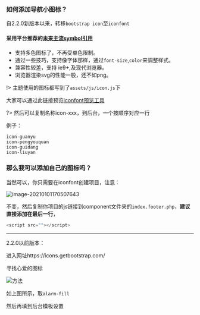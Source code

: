 ### 如何添加导航小图标？

自2.2.0新版本以来，转移`bootstrap icon`至`iconfont`

#### 采用平台推荐的<u>未来主流symbol引用</u>

- 支持多色图标了，不再受单色限制。
- 通过一些技巧，支持像字体那样，通过`font-size`,`color`来调整样式。
- 兼容性较差，支持 ie9+,及现代浏览器。
- 浏览器渲染svg的性能一般，还不如png。

!> 主题使用的图标都写到了`assets/js/icon.js`下

大家可以通过此链接预览[iconfont预览工具](http://blog.luckly-mjw.cn/tool-show/iconfont-preview/index.html)

?> 然后可以复制名称icon-xxx，到后台，一个按顺序对应一行

例子：
```
icon-guanyu
icon-pengyouquan
icon-guidang
icon-liuyan
```

### 那么我可以添加自己的图标吗？

当然可以，你只需要在iconfont创建项目，注意：

![image-20210101170507643](https://i.loli.net/2021/01/01/sUH2yWdJAkIPZx4.png)

不变，然后复制你项目的js链接到component文件夹的`index.footer.php`，**建议直接添加在最后一行**，

```js
<script src=""></script>
```

---



2.2.0以前版本：

进入网址https://icons.getbootstrap.com/

寻找心爱的图标

![方法](https://i.loli.net/2021/01/01/6sapt1CkUX5FoAJ.png)

如上图所示，取```alarm-fill```

然后再填到后台模板设置